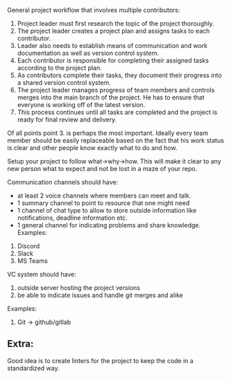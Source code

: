 General project workflow that involves multiple contributors:

1. Project leader must first research the topic of the project thoroughly.
2. The project leader creates a project plan and assigns tasks to each contributor.
3. Leader also needs to establish means of communication and work documentation as well as version control system. 
4.  Each contributor is responsible for completing their assigned tasks according to the project plan.
5.  As contributors complete their tasks, they document their progress into a shared version control system.
6.  The project leader manages progress of team members and controls merges into the main branch of the project. He has to ensure that everyone is working off of the latest version.
7.  This process continues until all tasks are completed and the project is ready for final review and delivery.

Of all points point 3. is perhaps the most important. Ideally every team member should be easily replaceable based on the fact that his work status is clear and other people know exactly what to do and how.

Setup your project to follow what->why->how. This will make it clear to any new person what to expect and not be lost in a maze of your repo.

Communication channels should have:
- at least 2 voice channels where members can meet and talk. 
- 1 summary channel to point to resource that one might need
- 1 channel of chat type to allow to store outside information like notifications, deadline information etc.
- 1 general channel for indicating problems and share knowledge.
Examples:
1. Discord
2. Slack 
3. MS Teams

VC system should have:
1. outside server hosting the project versions
2. be able to indicate issues and handle git merges and alike

Examples:
1. Git -> github/gitlab

## Extra:
Good idea is to create linters for the project to keep the code in a standardized way. 

